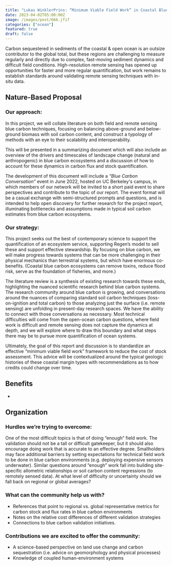 ```yaml
---
title: "Lukas WinklerPrins: “Minimum Viable Field Work” in Coastal Blue Carbon Assessments"
date: 2023-04-02T05:00:00Z
image: /images/post/666.jfif
categories: ["ocean"]
featured: true
draft: false
---
```


Carbon sequestered in sediments of the coastal & open ocean is an outsize contributor to the global total, but these regions are challenging to measure regularly and directly due to complex, fast-moving sediment dynamics and difficult field conditions. High-resolution remote sensing has opened up opportunities for faster and more regular quantification, but work remains to establish standards around validating remote sensing techniques with in-situ data.

## Nature-Based Proposal

### Our approach:

In this project, we will collate literature on both field and remote sensing blue carbon techniques, focusing on balancing above-ground and below-ground biomass with soil carbon content, and construct a typology of methods with an eye to their scalability and interoperability.

This will be presented in a summarizing document which will also include an overview of the drivers and timescales of landscape change (natural and anthropogenic) in blue carbon ecosystems and a discussion of how to account for these dynamics in carbon flux and stock quantification.

The development of this document will include a _“Blue Carbon Conversation”_ event in June 2022, hosted on UC Berkeley's campus, in which members of our network will be invited to a short paid event to share perspectives and contribute to the topic of our report. The event format will be a casual exchange with semi-structured prompts and questions, and is intended to help open discovery for further research for the project report, illuminating bottlenecks and assumptions made in typical soil carbon estimates from blue carbon ecosystems.

### Our strategy:

This project seeks out the best of contemporary science to support the quantification of an ecosystem service, supporting Regen’s model to sell these and support effective stewardship. By focusing on blue carbon, we will make progress towards systems that can be more challenging in their physical mechanics than terrestrial systems, but which have enormous co-benefits. (Coastal blue carbon ecosystems can remove toxins, reduce flood risk, serve as the foundation of fisheries, and more.)

The literature review is a synthesis of existing research towards these ends, highlighting the nuanced scientific research behind blue carbon systems. The research community around blue carbon is growing, and conversations around the nuances of comparing standard soil carbon techniques (loss-on-ignition and total carbon) to those analyzing just the surface (i.e. remote sensing) are unfolding in present-day research spaces. We have the ability to connect with those conversations as necessary. Most technical difficulties will come from the open-ocean carbon questions, where field work is difficult and remote sensing does not capture the dynamics at depth, and we will explore where to draw this boundary and what steps there may be to pursue more quantification of ocean systems.

Ultimately, the goal of this report and discussion is to standardize an effective “minimum viable field work” framework to reduce the cost of stock assessment. This advice will be contextualized around the typical geologic histories of these coastal margin types with recommendations as to how credits could change over time.

## Benefits

-

## Organization

### Hurdles we’re trying to overcome:

One of the most difficult topics is that of doing “enough” field work. The validation should not be a tall or difficult gatekeeper, but it should also encourage doing work that is accurate to an effective degree. Smallholders may face additional barriers by setting expectations for technical field work to be done in blue carbon environments (e.g. deploying expensive sensors underwater). Similar questions around “enough” work fall into building site-specific allometric relationships or soil carbon content regressions (to remotely sensed data). At what level of difficulty or uncertainty should we fall back on regional or global averages?

### What can the community help us with?

- References that point to regional vs. global representative metrics for carbon stock and flux rates in blue carbon environments
- Notes on the relative cost differences of different validation strategies
- Connections to blue carbon validation initiatives.

### Contributions we are excited to offer the community:

- A science-based perspective on land use change and carbon sequestration (i.e. advice on geomorphology and physical processes)
- Knowledge of coupled human-environment systems
